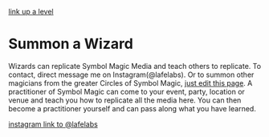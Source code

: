 [link up a level](../)

# Summon a Wizard

Wizards can replicate Symbol Magic Media and teach others to replicate.  To contact, direct message me on Instagram(@lafelabs).  Or to summon other magicians from the greater Circles of Symbol Magic, [just edit this page](scrolleditor.html).  A practitioner of Symbol Magic can come to your event, party, location or venue and teach you how to replicate all the media here.  You can then become a practitioner yourself and can pass along what you have learned.  

[instagram link to @lafelabs](https://www.instagram.com/lafelabs)


